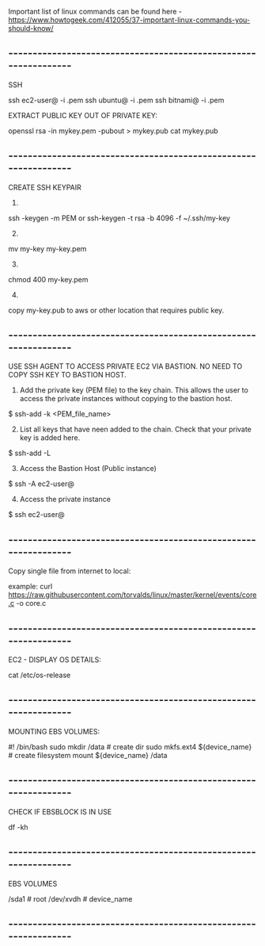 Important list of linux commands can be found here - https://www.howtogeek.com/412055/37-important-linux-commands-you-should-know/
## ----------------------------------------------------------------



SSH

ssh ec2-user@<host> -i <privatekkey>.pem
ssh ubuntu@<host> -i <privatekkey>.pem
ssh bitnami@<host> -i <privatekkey>.pem



EXTRACT PUBLIC KEY OUT OF PRIVATE KEY:

openssl rsa -in mykey.pem -pubout > mykey.pub
cat mykey.pub

## ----------------------------------------------------------------

CREATE SSH KEYPAIR

1.
ssh -keygen -m PEM
or
ssh-keygen -t rsa -b 4096 -f ~/.ssh/my-key

2.
mv my-key my-key.pem

3.
chmod 400 my-key.pem

4.
copy my-key.pub to aws or other location that requires public key.

## ----------------------------------------------------------------
USE SSH AGENT TO ACCESS PRIVATE EC2 VIA BASTION.  NO NEED TO COPY SSH KEY TO BASTION HOST.

1. Add the private key (PEM file) to the key chain. This allows the user to access the private instances without copying to the bastion host.

$ ssh-add -k <PEM_file_name>

2. List all keys that have neen added to the chain.  Check that your private key is added here.  

$ ssh-add -L

3. Access the Bastion Host (Public instance)

$ ssh -A ec2-user@<bastion-host-elastic-ip>


4. Access the private instance

$ ssh ec2-user@<private-instance-ip>

## ----------------------------------------------------------------
Copy single file from internet to local:


example:
curl https://raw.githubusercontent.com/torvalds/linux/master/kernel/events/core.c -o core.c

## ----------------------------------------------------------------

EC2 - DISPLAY OS DETAILS:

cat /etc/os-release

## ----------------------------------------------------------------

MOUNTING EBS VOLUMES:

#! /bin/bash
sudo mkdir /data                        # create dir
sudo mkfs.ext4 ${device_name}           # create filesystem
mount ${device_name} /data

## ----------------------------------------------------------------

CHECK IF EBSBLOCK IS IN USE

df -kh

<shows filesystem info>

## ----------------------------------------------------------------

EBS VOLUMES

/sda1               # root
/dev/xvdh           # device_name

## ----------------------------------------------------------------

